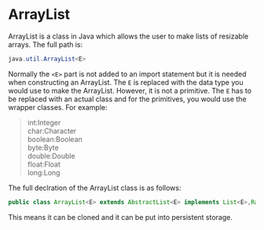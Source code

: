 ArrayList
===
ArrayList is a class in Java which allows the user to make lists of resizable arrays. The full path is:
```java
java.util.ArrayList<E>
```
Normally the `<E>` part is not added to an import statement but it is needed when constructing an ArrayList. The `E` is replaced with the data type you would use to make the ArrayList. However, it is not a primitive. The `E` has to be replaced with an actual class and for the primitives, you would use the wrapper classes. For example:  
> int:Integer  
> char:Character  
> boolean:Boolean  
> byte:Byte  
> double:Double  
> float:Float  
> long:Long  

The full declration of the ArrayList class is as follows:
```java
public class ArrayList<E> extends AbstractList<E> implements List<E>,RandomAccess,Clonable,Serializable
```
This means it can be cloned and it can be put into persistent storage.
